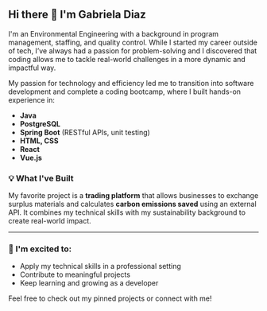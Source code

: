 ## Hi there 👋 I'm Gabriela Diaz

I'm an Environmental Engineering with a background in program management, staffing, and quality control. While I started my career outside of tech, I’ve always had a passion for problem-solving and I discovered that coding allows me to tackle real-world challenges in a more dynamic and impactful way.

My passion for technology and efficiency led me to transition into software development and complete a coding bootcamp, where I built hands-on experience in:

- **Java**
- **PostgreSQL**
- **Spring Boot** (RESTful APIs, unit testing)
- **HTML, CSS**
- **React**
- **Vue.js**

### 💡 What I've Built
My favorite project is a **trading platform** that allows businesses to exchange surplus materials and calculates **carbon emissions saved** using an external API. It combines my technical skills with my sustainability background to create real-world impact.

---

### 🚀 I'm excited to:
- Apply my technical skills in a professional setting
- Contribute to meaningful projects
- Keep learning and growing as a developer

Feel free to check out my pinned projects or connect with me!


<!--
**Gabrieladg22/gabrieladg22** is a ✨ _special_ ✨ repository because its `README.md` (this file) appears on your GitHub profile.

Here are some ideas to get you started:

- 🔭 I’m currently working on ...
- 🌱 I’m currently learning ...
- 👯 I’m looking to collaborate on ...
- 🤔 I’m looking for help with ...
- 💬 Ask me about ...
- 📫 How to reach me: ...
- 😄 Pronouns: ...
- ⚡ Fun fact: ...
-->

